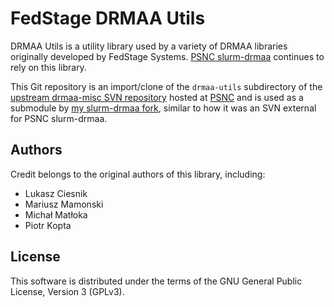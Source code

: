 FedStage DRMAA Utils
====================

DRMAA Utils is a utility library used by a variety of DRMAA libraries originally developed by FedStage Systems.  [PSNC
slurm-drmaa](http://apps.man.poznan.pl/trac/slurm-drmaa) continues to rely on this library.

This Git repository is an import/clone of the `drmaa-utils` subdirectory of the [upstream drmaa-misc SVN
repository](https://apps.man.poznan.pl/svn/drmaa-misc) hosted at [PSNC](http://www.man.poznan.pl/) and is used as a
submodule by [my slurm-drmaa fork](https://github.com/natefoo/slurm-drmaa/), similar to how it was an SVN external for
PSNC slurm-drmaa.

Authors
-------

Credit belongs to the original authors of this library, including:

- Lukasz Ciesnik
- Mariusz Mamonski
- Michał Matłoka
- Piotr Kopta

License
-------

This software is distributed under the terms of the GNU General Public License, Version 3 (GPLv3).
